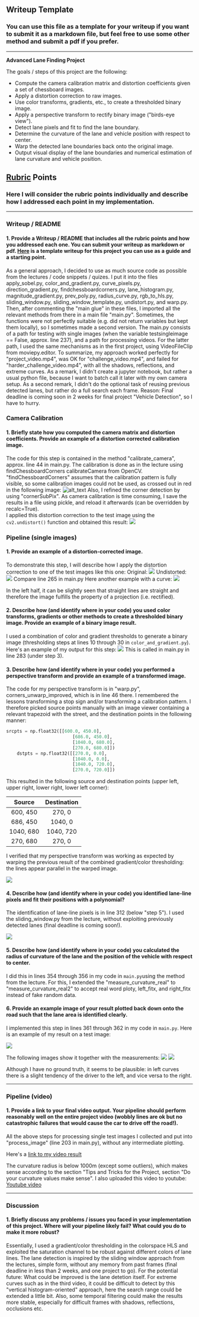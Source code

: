 ## Writeup Template

### You can use this file as a template for your writeup if you want to submit it as a markdown file, but feel free to use some other method and submit a pdf if you prefer.

---

**Advanced Lane Finding Project**

The goals / steps of this project are the following:

* Compute the camera calibration matrix and distortion coefficients given a set of chessboard images.
* Apply a distortion correction to raw images.
* Use color transforms, gradients, etc., to create a thresholded binary image.
* Apply a perspective transform to rectify binary image ("birds-eye view").
* Detect lane pixels and fit to find the lane boundary.
* Determine the curvature of the lane and vehicle position with respect to center.
* Warp the detected lane boundaries back onto the original image.
* Output visual display of the lane boundaries and numerical estimation of lane curvature and vehicle position.

[//]: # (Image References)

[image1]: ./examples/undistort_output.png "Undistorted"
[image2]: ./test_images/test1.jpg "Road Transformed"
[image3]: ./examples/binary_combo_example.jpg "Binary Example"
[image4]: ./examples/warped_straight_lines.jpg "Warp Example"
[image5]: ./examples/color_fit_lines.jpg "Fit Visual"
[image6]: ./examples/example_output.jpg "Output"
[video1]: ./project_video.mp4 "Video"

## [Rubric](https://review.udacity.com/#!/rubrics/571/view) Points

### Here I will consider the rubric points individually and describe how I addressed each point in my implementation.  

---

### Writeup / README

#### 1. Provide a Writeup / README that includes all the rubric points and how you addressed each one.  You can submit your writeup as markdown or pdf.  [Here](https://github.com/udacity/CarND-Advanced-Lane-Lines/blob/master/writeup_template.md) is a template writeup for this project you can use as a guide and a starting point.  

As a general approach, I decided to use as much source code as possible from the lectures / code snippets / quizes. I put it into the files apply_sobel.py, color_and_gradient.py, curve_pixels.py, direction_gradient.py, findchessboardcorners.py, lane_histogram.py, magnitude_gradient.py, prev_poly.py, radius_curve.py, rgb_to_hls.py, sliding_window.py, sliding_window_template.py, undistort.py, and warp.py.
Then, after commenting the "main glue" in these files, I imported all the relevant methods from there in a main file "main.py". Sometimes, the functions were not perfectly suitable (e.g. did not return variables but kept them locally), so I sometimes made  a second version.
The main.py consists of a path for testing with single images (when the variable testsingleimage == False, approx. line 237), and a path for processing videos. For the latter path, I used the same mechanisms as in the first project, using VideoFileClip from moviepy.editor. To summarize, my approach worked perfectly for "project_video.mp4", was OK for "challenge_video.mp4", and failed for "harder_challenge_video.mp4", with all the shadows, reflections, and extreme curves.
As a remark, I didn't create a jupyter notebook, but rather a usual python file, because I want to batch call it later with my own camera setup.
As a second remark, I didn't do the optional task of reusing previous detected lanes, but rather do a full search each frame. Reason: Final deadline is coming soon in 2 weeks for final project "Vehicle Detection", so I have to hurry.

### Camera Calibration

#### 1. Briefly state how you computed the camera matrix and distortion coefficients. Provide an example of a distortion corrected calibration image.

The code for this step is contained in the method "calibrate_camera", approx. line 44 in main.py. The calibration is done as in the lecture using findChessboardCorners calibrateCamera from OpenCV.
"findChessboardCorners" assumes that the calibration pattern is fully visible, so some calibration images could not be used, as crossed out in red in the following image:
![alt_text](./report_images/figure01.png) 
Also, I refined the corner detection by using "cornerSubPix". As camera calibration is time consuming, I save the results in a file using pickle, and reload it afterwards (can be overridden by recalc=True).  
 I applied this distortion correction to the test image using the `cv2.undistort()` function and obtained this result: 
![](./report_images/figure02.png) 

### Pipeline (single images)

#### 1. Provide an example of a distortion-corrected image.

To demonstrate this step, I will describe how I apply the distortion correction to one of the test images like this one:
Original:
![](./test_images/straight_lines1.jpg)
Undistorted:
![](./undistorted.png) 
Compare line 265 in main.py
Here another example with a curve:
![](./report_images/figure03.png) 

In the left half, it can be slightly seen that straight lines are straight and therefore the image fulfills the property of a projection (i.e. rectified).

#### 2. Describe how (and identify where in your code) you used color transforms, gradients or other methods to create a thresholded binary image.  Provide an example of a binary image result.

I used a combination of color and gradient thresholds to generate a binary image (thresholding steps at lines 10 through 30 in `color_and_gradient.py`).  Here's an example of my output for this step:
![](./report_images/figure04.png) 
This is called in main.py in line 283 (under step 3).
#### 3. Describe how (and identify where in your code) you performed a perspective transform and provide an example of a transformed image.

The code for my perspective transform is in "warp.py", corners_unwarp_improved, which is in line 46 there. I remembered the lessons transforming a stop sign and/or transforming a calibration pattern. I therefore picked source points manually with an image viewer containing a relevant trapezoid with the street,  and the destination points in the following manner:

```python
srcpts = np.float32([[600.0, 450.0],
                         [686.0, 450.0],
                         [1040.0, 680.0],
                         [270.0, 680.0]])
    dstpts = np.float32([[270.0, 0.0],
                         [1040.0, 0.0],
                         [1040.0, 720.0],
                         [270.0, 720.0]])
```

This resulted in the following source and destination points (upper left, upper right, lower right, lower left corner):

| Source        | Destination   | 
|:-------------:|:-------------:| 
| 600, 450      | 270, 0        | 
| 686, 450      | 1040, 0      |
| 1040, 680     | 1040, 720      |
| 270, 680      | 270, 0        |

I verified that my perspective transform was working as expected by warping the previous result of the combined gradient/color thresholding: the lines appear parallel in the warped image.

![](./report_images/figure06.png) 

#### 4. Describe how (and identify where in your code) you identified lane-line pixels and fit their positions with a polynomial?

The identification of lane-line pixels is in line 312 (below "step 5"). I used the sliding_window.py from the lecture, without exploiting previously detected lanes (final deadline is coming soon!).

![](./report_images/figure08.png) 

#### 5. Describe how (and identify where in your code) you calculated the radius of curvature of the lane and the position of the vehicle with respect to center.

I did this in lines 354 through 356 in my code in `main.py`using the method from the lecture. For this, I extended the "measure_curvature_real" to "measure_curvature_real2" to accept real word ploty, left_fitx, and right_fitx instead of fake random data.

#### 6. Provide an example image of your result plotted back down onto the road such that the lane area is identified clearly.

I implemented this step in lines 361 through 362 in my code in `main.py`.  Here is an example of my result on a test image:

![](./report_images/figure09.png)

The following images show it together with the measurements:
![](./report_images/figure10.png)
![](./report_images/figure11.png)

Although I have no ground truth, it seems to be plausible: in left curves there is a slight tendency of the driver to the left, and vice versa to the right.

---

### Pipeline (video)

#### 1. Provide a link to your final video output.  Your pipeline should perform reasonably well on the entire project video (wobbly lines are ok but no catastrophic failures that would cause the car to drive off the road!).

All the above steps for processing single test images I collected and put into "process_image" (line 203 in main.py), without any intermediate plotting.

Here's a [link to my video result](./output_videos/project_video_output.mp4)

The curvature radius is below 1000m (except some outliers), which makes sense according to the section "Tips and Tricks for the Project, section "Do your curvature values make sense". 
I also uploaded this video to youtube:
 [Youtube video](https://youtu.be/OtmIisVNC-A) 


---

### Discussion

#### 1. Briefly discuss any problems / issues you faced in your implementation of this project.  Where will your pipeline likely fail?  What could you do to make it more robust?

Essentially, I used a gradient/color thresholding in the colorspace HLS and exploited the saturation channel to be robust against different colors of lane lines.
The lane detection is inspired by the sliding window approach from the lectures, simple form, without any memory from past frames (final deadline in less than 2 weeks, and one project to go).
For the potential future: What could be improved is the lane detetion itself. For extreme curves such as in the third video, it could be difficult to detect by this "vertical histogram-oriented" approach, here the search range could be extended a little bit. Also, some temporal filtering could make the results more stable, especially for difficult frames with shadows, reflections, occlusions etc.
